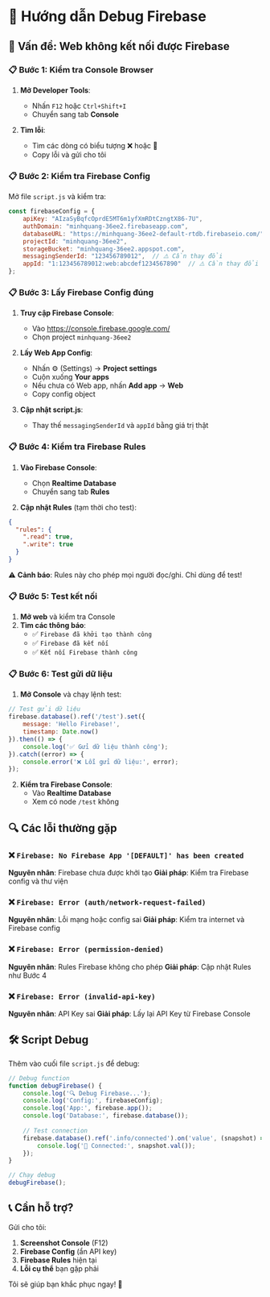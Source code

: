 # 🔧 Hướng dẫn Debug Firebase

## 🚨 Vấn đề: Web không kết nối được Firebase

### 📋 **Bước 1: Kiểm tra Console Browser**

1. **Mở Developer Tools**:
   - Nhấn `F12` hoặc `Ctrl+Shift+I`
   - Chuyển sang tab **Console**

2. **Tìm lỗi**:
   - Tìm các dòng có biểu tượng ❌ hoặc 🔴
   - Copy lỗi và gửi cho tôi

### 📋 **Bước 2: Kiểm tra Firebase Config**

Mở file `script.js` và kiểm tra:

```javascript
const firebaseConfig = {
    apiKey: "AIzaSyBqfcOprdE5MT6m1yfXmRDtCzngtX86-7U",
    authDomain: "minhquang-36ee2.firebaseapp.com",
    databaseURL: "https://minhquang-36ee2-default-rtdb.firebaseio.com/",
    projectId: "minhquang-36ee2",
    storageBucket: "minhquang-36ee2.appspot.com",
    messagingSenderId: "123456789012",  // ⚠️ Cần thay đổi
    appId: "1:123456789012:web:abcdef1234567890"  // ⚠️ Cần thay đổi
};
```

### 📋 **Bước 3: Lấy Firebase Config đúng**

1. **Truy cập Firebase Console**:
   - Vào https://console.firebase.google.com/
   - Chọn project `minhquang-36ee2`

2. **Lấy Web App Config**:
   - Nhấn ⚙️ (Settings) → **Project settings**
   - Cuộn xuống **Your apps**
   - Nếu chưa có Web app, nhấn **Add app** → **Web**
   - Copy config object

3. **Cập nhật script.js**:
   - Thay thế `messagingSenderId` và `appId` bằng giá trị thật

### 📋 **Bước 4: Kiểm tra Firebase Rules**

1. **Vào Firebase Console**:
   - Chọn **Realtime Database**
   - Chuyển sang tab **Rules**

2. **Cập nhật Rules** (tạm thời cho test):
```json
{
  "rules": {
    ".read": true,
    ".write": true
  }
}
```

⚠️ **Cảnh báo**: Rules này cho phép mọi người đọc/ghi. Chỉ dùng để test!

### 📋 **Bước 5: Test kết nối**

1. **Mở web** và kiểm tra Console
2. **Tìm các thông báo**:
   - ✅ `Firebase đã khởi tạo thành công`
   - ✅ `Firebase đã kết nối`
   - ✅ `Kết nối Firebase thành công`

### 📋 **Bước 6: Test gửi dữ liệu**

1. **Mở Console** và chạy lệnh test:
```javascript
// Test gửi dữ liệu
firebase.database().ref('/test').set({
    message: 'Hello Firebase!',
    timestamp: Date.now()
}).then(() => {
    console.log('✅ Gửi dữ liệu thành công');
}).catch((error) => {
    console.error('❌ Lỗi gửi dữ liệu:', error);
});
```

2. **Kiểm tra Firebase Console**:
   - Vào **Realtime Database**
   - Xem có node `/test` không

## 🔍 **Các lỗi thường gặp**

### ❌ `Firebase: No Firebase App '[DEFAULT]' has been created`
**Nguyên nhân**: Firebase chưa được khởi tạo
**Giải pháp**: Kiểm tra Firebase config và thư viện

### ❌ `Firebase: Error (auth/network-request-failed)`
**Nguyên nhân**: Lỗi mạng hoặc config sai
**Giải pháp**: Kiểm tra internet và Firebase config

### ❌ `Firebase: Error (permission-denied)`
**Nguyên nhân**: Rules Firebase không cho phép
**Giải pháp**: Cập nhật Rules như Bước 4

### ❌ `Firebase: Error (invalid-api-key)`
**Nguyên nhân**: API Key sai
**Giải pháp**: Lấy lại API Key từ Firebase Console

## 🛠️ **Script Debug**

Thêm vào cuối file `script.js` để debug:

```javascript
// Debug function
function debugFirebase() {
    console.log('🔍 Debug Firebase...');
    console.log('Config:', firebaseConfig);
    console.log('App:', firebase.app());
    console.log('Database:', firebase.database());
    
    // Test connection
    firebase.database().ref('.info/connected').on('value', (snapshot) => {
        console.log('🔗 Connected:', snapshot.val());
    });
}

// Chạy debug
debugFirebase();
```

## 📞 **Cần hỗ trợ?**

Gửi cho tôi:
1. **Screenshot Console** (F12)
2. **Firebase Config** (ẩn API key)
3. **Firebase Rules** hiện tại
4. **Lỗi cụ thể** bạn gặp phải

Tôi sẽ giúp bạn khắc phục ngay! 🚀

